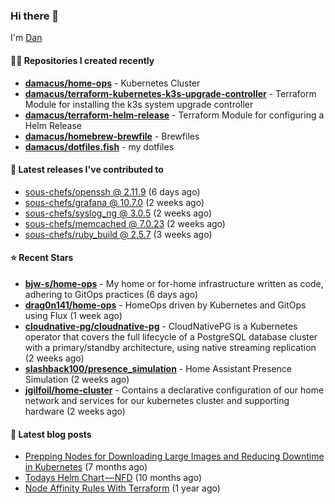 

### Hi there 👋

I'm [Dan](https://medium.com/@dan.m.webb)

#### 👨‍💻 Repositories I created recently
- **[damacus/home-ops](https://github.com/damacus/home-ops)** - Kubernetes Cluster
- **[damacus/terraform-kubernetes-k3s-upgrade-controller](https://github.com/damacus/terraform-kubernetes-k3s-upgrade-controller)** - Terraform Module for installing the k3s system upgrade controller
- **[damacus/terraform-helm-release](https://github.com/damacus/terraform-helm-release)** - Terraform Module for configuring a Helm Release
- **[damacus/homebrew-brewfile](https://github.com/damacus/homebrew-brewfile)** - Brewfiles
- **[damacus/dotfiles.fish](https://github.com/damacus/dotfiles.fish)** - my dotfiles

#### 🚀 Latest releases I've contributed to


- [sous-chefs/openssh @ 2.11.9](https://github.com/sous-chefs/openssh/releases/tag/2.11.9) (6 days ago)
- [sous-chefs/grafana @ 10.7.0](https://github.com/sous-chefs/grafana/releases/tag/10.7.0) (2 weeks ago)
- [sous-chefs/syslog_ng @ 3.0.5](https://github.com/sous-chefs/syslog_ng/releases/tag/3.0.5) (2 weeks ago)
- [sous-chefs/memcached @ 7.0.23](https://github.com/sous-chefs/memcached/releases/tag/7.0.23) (2 weeks ago)
- [sous-chefs/ruby_build @ 2.5.7](https://github.com/sous-chefs/ruby_build/releases/tag/2.5.7) (3 weeks ago)

#### ⭐ Recent Stars


- **[bjw-s/home-ops](https://github.com/bjw-s/home-ops)** - My home or for-home infrastructure written as code, adhering to GitOps practices (6 days ago)
- **[drag0n141/home-ops](https://github.com/drag0n141/home-ops)** - HomeOps driven by Kubernetes and GitOps using Flux (1 week ago)
- **[cloudnative-pg/cloudnative-pg](https://github.com/cloudnative-pg/cloudnative-pg)** - CloudNativePG is a Kubernetes operator that covers the full lifecycle of a PostgreSQL database cluster with a primary/standby architecture, using native streaming replication (2 weeks ago)
- **[slashback100/presence_simulation](https://github.com/slashback100/presence_simulation)** - Home Assistant Presence Simulation (2 weeks ago)
- **[jgilfoil/home-cluster](https://github.com/jgilfoil/home-cluster)** - Contains a declarative configuration of our home network and services for our kubernetes cluster and supporting hardware (2 weeks ago)

#### 📄 Latest blog posts
- [Prepping Nodes for Downloading Large Images and Reducing Downtime in Kubernetes](https://medium.com/@dan.m.webb/prepping-nodes-for-downloading-large-images-and-reducing-downtime-in-kubernetes-551ead53f0?source=rss-bbba9c670f6e------2) (7 months ago)
- [Todays Helm Chart — NFD](https://medium.com/@dan.m.webb/todays-helm-chart-nfd-efe64f156edd?source=rss-bbba9c670f6e------2) (10 months ago)
- [Node Affinity Rules With Terraform](https://awstip.com/node-affinity-rules-with-terraform-a0766e0bb1da?source=rss-bbba9c670f6e------2) (1 year ago)
